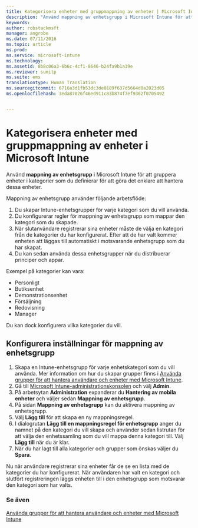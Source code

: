```yaml
---
title: Kategorisera enheter med gruppmappning av enheter | Microsoft Intune
description: "Använd mappning av enhetsgrupp i Microsoft Intune för att gruppera enheter i kategorier som du definierar för att göra det enklare att hantera dessa enheter."
keywords: 
author: robstackmsft
manager: angrobe
ms.date: 07/11/2016
ms.topic: article
ms.prod: 
ms.service: microsoft-intune
ms.technology: 
ms.assetid: 8b8c06a3-6b6c-4cf1-8646-b24fa9b1a39e
ms.reviewer: sumitp
ms.suite: ems
translationtype: Human Translation
ms.sourcegitcommit: 6716a3d1fb53dc3de0189f637d5664d0a2023d05
ms.openlocfilehash: 3eda87026f46ed911c83b874f7ef9362f0705492


---
```


# Kategorisera enheter med gruppmappning av enheter i Microsoft Intune
Använd **mappning av enhetsgrupp** i Microsoft Intune för att gruppera enheter i kategorier som du definierar för att göra det enklare att hantera dessa enheter. 

Mappning av enhetsgrupp använder följande arbetsflöde:
1. Du skapar Intune-enhetsgrupper för varje kategori som du vill använda.
2. Du konfigurerar regler för mappning av enhetsgrupp som mappar den kategori som du skapade.
3. När slutanvändare registrerar sina enheter måste de välja en kategori från de kategorier du har konfigurerat. Efter att de har valt kommer enheten att läggas till automatiskt i motsvarande enhetsgrupp som du har skapat.
4. Du kan sedan använda dessa enhetsgrupper när du distribuerar principer och appar.

Exempel på kategorier kan vara:
* Personligt
* Butiksenhet
* Demonstrationsenhet
* Försäljning
* Redovisning
* Manager

Du kan dock konfigurera vilka kategorier du vill.

## Konfigurera inställningar för mappning av enhetsgrupp
1. Skapa en Intune-enhetsgrupp för varje enhetskategori som du vill använda. Mer information om hur du skapar grupper finns i [Använda grupper för att hantera användare och enheter med Microsoft Intune](use-groups-to-manage-users-and-devices-with-microsoft-intune.md).
2. Gå till [Microsoft Intune-administrationskonsolen](https://manage.microsoft.com) och välj **Admin**.
3. På arbetsytan **Administration** expanderar du **Hantering av mobila enheter** och väljer sedan **Mappning av enhetsgrupp**.
4. På sidan **Mappning av enhetsgrupp** kan du aktivera mappning av enhetsgrupp.
5. Välj **Lägg till** för att skapa en ny mappningsregel.
6. I dialogrutan **Lägg till en mappningsregel för enhetsgrupp** anger du namnet på den kategori du vill skapa och använder sedan listrutan för att välja den enhetssamling som du vill mappa denna kategori till. Välj **Lägg till** när du är klar.
7. När du har lagt till alla kategorier och grupper som önskas väljer du **Spara**.

Nu när användare registrerar sina enheter får de se en lista med de kategorier du har konfigurerat. När användaren har valt en kategori och slutfört registreringen läggs enheten till i den enhetsgrupp som motsvarar den kategori som har valts.

### Se även
[Använda grupper för att hantera användare och enheter med Microsoft Intune](use-groups-to-manage-users-and-devices-with-microsoft-intune.md)


<!--HONumber=Jul16_HO4-->


